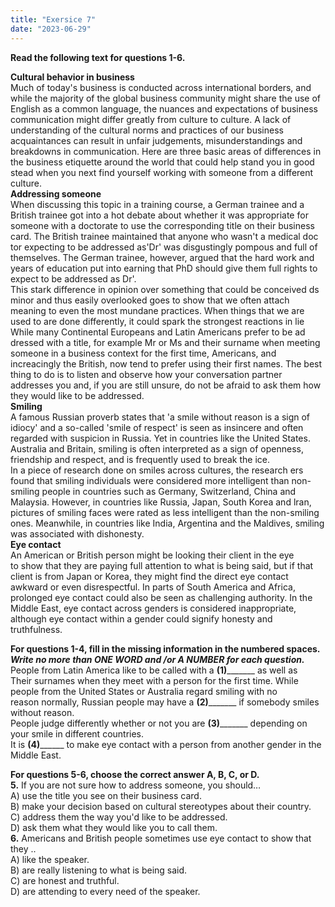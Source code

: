 ```yaml
---
title: "Exersice 7"
date: "2023-06-29"
---
```


**Read the following text for questions 1-6.**

**Cultural behavior in business**  
Much of today's business is conducted across international borders, and while the majority of the global business community might share the use of English as a common language, the nuances and expectations of business communication might differ greatly from culture to culture. A lack of understanding of the cultural norms and practices of our business acquaintances can result in unfair judgements, misunderstandings and breakdowns in communication. Here are three basic areas of differences in the business etiquette around the world that could help stand you in good stead when you next find yourself working with someone from a different culture.  
**Addressing someone**  
When discussing this topic in a training course, a German trainee and a  
British trainee got into a hot debate about whether it was appropriate for someone with a doctorate to use the corresponding title on their business card. The British trainee maintained that anyone who wasn't a medical doc tor expecting to be addressed as'Dr' was disgustingly pompous and full of themselves. The German trainee, however, argued that the hard work and years of education put into earning that PhD should give them full rights to expect to be addressed as Dr'.  
This stark difference in opinion over something that could be conceived ds minor and thus easily overlooked goes to show that we often attach meaning to even the most mundane practices. When things that we are used to are done differently, it could spark the strongest reactions in lie While many Continental Europeans and Latin Americans prefer to be ad dressed with a title, for example Mr or Ms and their surname when meeting someone in a business context for the first time, Americans, and increacingly the British, now tend to prefer using their first names. The best thing to do is to listen and observe how your conversation partner addresses you and, if you are still unsure, do not be afraid to ask them how they would like to be addressed.  
**Smiling**  
A famous Russian proverb states that 'a smile without reason is a sign of idiocy' and a so-called 'smile of respect' is seen as insincere and often regarded with suspicion in Russia. Yet in countries like the United States. Australia and Britain, smiling is often interpreted as a sign of openness, friendship and respect, and is frequently used to break the ice.  
In a piece of research done on smiles across cultures, the research ers found that smiling individuals were considered more intelligent than non-smiling people in countries such as Germany, Switzerland, China and Malaysia. However, in countries like Russia, Japan, South Korea and lran, pictures of smiling faces were rated as less intelligent than the non-smiling ones. Meanwhile, in countries like India, Argentina and the Maldives, smiling was associated with dishonesty.  
**Eye contact**  
An American or British person might be looking their client in the eye  
to show that they are paying full attention to what is being said, but if that client is from Japan or Korea, they might find the direct eye contact awkward or even disrespectful. In parts of South America and Africa, prolonged eye contact could also be seen as challenging authority. In the Middle East, eye contact across genders is considered inappropriate, although eye contact within a gender could signify honesty and truthfulness.

**For questions 1-4, fill in the missing information in the numbered spaces.**  
**_Write no more than ONE WORD and /or A NUMBER for each question._** People from Latin America like to be called with a **(1)**\_\_\_\_\_\_\_ as well as  
Their surnames when they meet with a person for the first time. While people from the United States or Australia regard smiling with no  
reason normally, Russian people may have a **(2)**\_\_\_\_\_\_\_ if somebody smiles  
without reason.  
People judge differently whether or not you are **(3)**\_\_\_\_\_\_\_ depending on  
your smile in different countries.  
It is **(4)**\_\_\_\_\_\_ to make eye contact with a person from another gender in the Middle East.

**For questions 5-6, choose the correct answer A, B, C, or D.**  
**5.** If you are not sure how to address someone, you should…  
A) use the title you see on their business card.  
B) make your decision based on cultural stereotypes about their country.  
C) address them the way you'd like to be addressed.  
D) ask them what they would like you to call them.  
**6.** Americans and British people sometimes use eye contact to show that they ..  
A) like the speaker.  
B) are really listening to what is being said.  
C) are honest and truthful.  
D) are attending to every need of the speaker.
